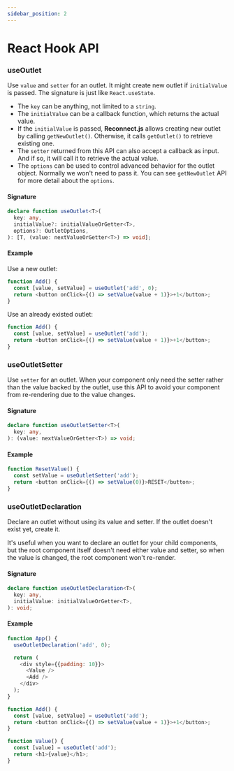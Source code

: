 ```yaml
---
sidebar_position: 2
---
```


# React Hook API

### useOutlet

Use `value` and `setter` for an outlet. It might create new outlet if `initialValue` is passed. The signature is just like `React.useState`.

- The `key` can be anything, not limited to a `string`.
- The `initialValue` can be a callback function, which returns the actual value.
- If the `initialValue` is passed, **Reconnect.js** allows creating new outlet by calling `getNewOutlet()`. Otherwise, it calls `getOutlet()` to retrieve existing one.
- The `setter` returned from this API can also accept a callback as input. And if so, it will call it to retrieve the actual value.
- The `options` can be used to control advanced behavior for the outlet object. Normally we won't need to pass it. You can see `getNewOutlet` API for more detail about the `options`.

#### Signature

```typescript
declare function useOutlet<T>(
  key: any,
  initialValue?: initialValueOrGetter<T>,
  options?: OutletOptions,
): [T, (value: nextValueOrGetter<T>) => void];
```

#### Example

Use a new outlet:

```javascript
function Add() {
  const [value, setValue] = useOutlet('add', 0);
  return <button onClick={() => setValue(value + 1)}>+1</button>;
}
```

Use an already existed outlet:

```javascript
function Add() {
  const [value, setValue] = useOutlet('add');
  return <button onClick={() => setValue(value + 1)}>+1</button>;
}
```

### useOutletSetter

Use `setter` for an outlet. When your component only need the setter rather than the value backed by the outlet, use this API to avoid your component from re-rendering due to the value changes.

#### Signature

```typescript
declare function useOutletSetter<T>(
  key: any,
): (value: nextValueOrGetter<T>) => void;
```

#### Example

```javascript
function ResetValue() {
  const setValue = useOutletSetter('add');
  return <button onClick={() => setValue(0)}>RESET</button>;
}
```

### useOutletDeclaration

Declare an outlet without using its value and setter. If the outlet doesn't exist yet, create it.

It's useful when you want to declare an outlet for your child components, but the root component itself doesn't need either value and setter, so when the value is changed, the root component won't re-render.

#### Signature

```typescript
declare function useOutletDeclaration<T>(
  key: any,
  initialValue: initialValueOrGetter<T>,
): void;
```

#### Example

```javascript
function App() {
  useOutletDeclaration('add', 0);

  return (
    <div style={{padding: 10}}>
      <Value />
      <Add />
    </div>
  );
}

function Add() {
  const [value, setValue] = useOutlet('add');
  return <button onClick={() => setValue(value + 1)}>+1</button>;
}

function Value() {
  const [value] = useOutlet('add');
  return <h1>{value}</h1>;
}
```
